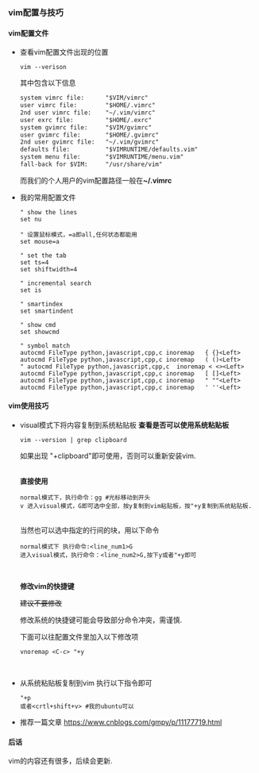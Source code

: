 ### vim配置与技巧

#### vim配置文件

- 查看vim配置文件出现的位置
    ```shell
    vim --verison
    ```
    其中包含以下信息
    ```txt
    system vimrc file:      "$VIM/vimrc"
    user vimrc file:        "$HOME/.vimrc"
    2nd user vimrc file:    "~/.vim/vimrc"
    user exrc file:         "$HOME/.exrc"
    system gvimrc file:     "$VIM/gvimrc"
    user gvimrc file:       "$HOME/.gvimrc"
    2nd user gvimrc file:   "~/.vim/gvimrc"
    defaults file:          "$VIMRUNTIME/defaults.vim"
    system menu file:       "$VIMRUNTIME/menu.vim"
    fall-back for $VIM:     "/usr/share/vim"
    ```
    而我们的个人用户的vim配置路径一般在<strong>~/.vimrc</strong>
    <br>

- 我的常用配置文件
    ```vim
    " show the lines
    set nu

    " 设置鼠标模式，=a即all,任何状态都能用
    set mouse=a

    " set the tab
    set ts=4
    set shiftwidth=4

    " incremental search
    set is

    " smartindex
    set smartindent

    " show cmd
    set showcmd

    " symbol match
    autocmd FileType python,javascript,cpp,c inoremap   { {}<Left>
    autocmd FileType python,javascript,cpp,c inoremap   ( ()<Left>
    " autocmd FileType python,javascript,cpp,c  inoremap < <><Left>
    autocmd FileType python,javascript,cpp,c inoremap   [ []<Left>
    autocmd FileType python,javascript,cpp,c inoremap   " ""<Left>
    autocmd FileType python,javascript,cpp,c inoremap   ' ''<Left>
    ```

#### vim使用技巧

- visual模式下将内容复制到系统粘贴板
  **查看是否可以使用系统粘贴板**
    ```shell
    vim --version | grep clipboard
    ```
    如果出现 "+clipboard"即可使用，否则可以重新安装vim.<br>
    <br>

    **直接使用**
    ```shell
    normal模式下，执行命令：gg #光标移动到开头
    v 进入visual模式，G即可选中全部，按y复制到vim粘贴板，按"+y复制到系统粘贴板.
    ```

    <br>
    当然也可以选中指定的行间的块，用以下命令

    ```shell
    normal模式下 执行命令:<line_num1>G
    进入visual模式，执行命令：<line_num2>G,按下y或者"+y即可
    ```

    <br>

    **修改vim的快捷键**

    ~~建议不要修改~~

    修改系统的快捷键可能会导致部分命令冲突，需谨慎.

    下面可以往配置文件里加入以下修改项

    ```vim
    vnoremap <C-c> "+y
    ```

    <br>

- 从系统粘贴板复制到vim
    执行以下指令即可

    ```shell
    "+p
    或者<crtl+shift+v> #我的ubuntu可以
    ```

- 推荐一篇文章
    https://www.cnblogs.com/gmpy/p/11177719.html

#### 后话

vim的内容还有很多，后续会更新.



    